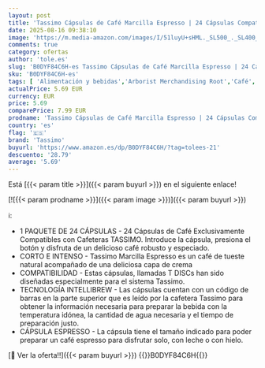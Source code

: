 ```yaml
---
layout: post
title: 'Tassimo Cápsulas de Café Marcilla Espresso | 24 Cápsulas Compatibles con Cafetera Tassimo'
date: 2025-08-16 09:38:10
image: 'https://m.media-amazon.com/images/I/51luyU+sHML._SL500_._SL400_.jpg'
comments: true
category: ofertas
author: 'tole.es'
slug: 'B0DYF84C6H-es Tassimo Cápsulas de Café Marcilla Espresso | 24 Cápsulas...'
sku: 'B0DYF84C6H-es'
tags: [ 'Alimentación y bebidas','Arborist Merchandising Root','Café','Café para Tassimo','Café para máquinas Tassimo','Café, té y bebidas','Cápsulas de café','Novedades en Alimentación y bebidas','Self Service','Special Features Stores','cafetera','dd53b5bc-bcd1-4c9b-ab43-793ed912ccdd_0','dd53b5bc-bcd1-4c9b-ab43-793ed912ccdd_2401','dd53b5bc-bcd1-4c9b-ab43-793ed912ccdd_3801','dd53b5bc-bcd1-4c9b-ab43-793ed912ccdd_5701','dd53b5bc-bcd1-4c9b-ab43-793ed912ccdd_901','tassimo','🇪🇸', ]
actualPrice: 5.69 EUR
currency: EUR
price: 5.69
comparePrice: 7.99 EUR
prodname: 'Tassimo Cápsulas de Café Marcilla Espresso | 24 Cápsulas Compatibles con Cafetera Tassimo'
country: 'es'
flag: '🇪🇸'
brand: 'Tassimo'
buyurl: 'https://www.amazon.es/dp/B0DYF84C6H/?tag=tolees-21'
descuento: '28.79'
average: '5.69'
---
```


Está [{{< param title >}}]({{< param buyurl >}}) en el siguiente enlace!

[![{{< param prodname >}}]({{< param image >}})]({{< param buyurl >}})

ℹ️:

- 1 PAQUETE DE 24 CÁPSULAS - 24 Cápsulas de Café Exclusivamente Compatibles con Cafeteras TASSIMO. Introduce la cápsula, presiona el botón y disfruta de un delicioso café robusto y especiado.
- CORTO E INTENSO - Tassimo Marcilla Espresso es un café de tueste natural acompañado de una deliciosa capa de crema
- COMPATIBILIDAD - Estas cápsulas, llamadas T DISCs han sido diseñadas especialmente para el sistema Tassimo.
- TECNOLOGÍA INTELLIBREW - Las cápsulas cuentan con un código de barras en la parte superior que es leído por la cafetera Tassimo para obtener la información necesaria para preparar la bebida con la temperatura idónea, la cantidad de agua necesaria y el tiempo de preparación justo.
- CÁPSULA ESPRESSO - La cápsula tiene el tamaño indicado para poder preparar un café espresso para disfrutar solo, con leche o con hielo.

[🛒 Ver la oferta!!]({{< param buyurl >}})
{{<world>}}B0DYF84C6H{{</world>}}
